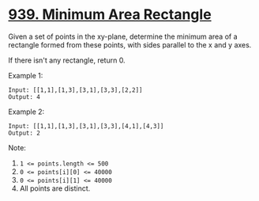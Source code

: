 # [939. Minimum Area Rectangle](https://leetcode-cn.com/problems/minimum-area-rectangle/)

Given a set of points in the xy-plane, determine the minimum area of a rectangle formed from these points, with sides parallel to the x and y axes.

If there isn't any rectangle, return 0.

Example 1:

```text
Input: [[1,1],[1,3],[3,1],[3,3],[2,2]]
Output: 4
```

Example 2:

```text
Input: [[1,1],[1,3],[3,1],[3,3],[4,1],[4,3]]
Output: 2
```

Note:

1. `1 <= points.length <= 500`
1. `0 <= points[i][0] <= 40000`
1. `0 <= points[i][1] <= 40000`
1. All points are distinct.